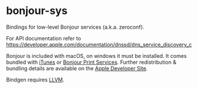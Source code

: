 # bonjour-sys

Bindings for low-level Bonjour services (a.k.a. zeroconf).

For API documentation refer to https://developer.apple.com/documentation/dnssd/dns_service_discovery_c

Bonjour is included with macOS, on windows it must be installed. It comes bundled with [iTunes](https://support.apple.com/en-us/HT210384) or [Bonjour Print Services](https://support.apple.com/kb/dl999). Further redistribution & bundling details are available on the [Apple Developer Site](https://developer.apple.com/licensing-trademarks/bonjour/).

Bindgen requires [LLVM](https://rust-lang.github.io/rust-bindgen/requirements.html).

